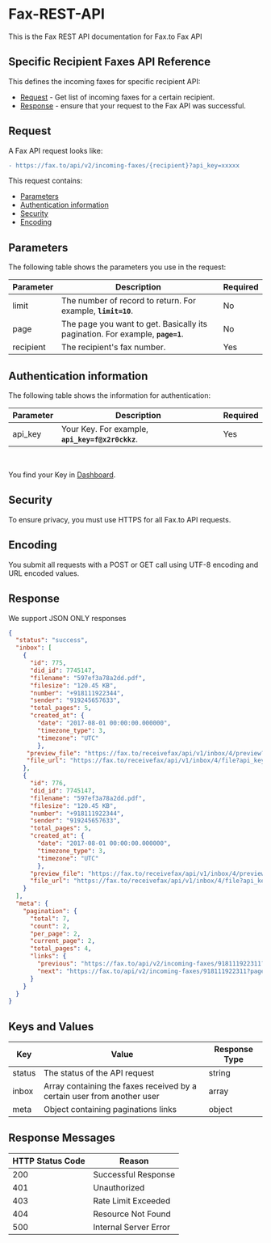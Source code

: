 # Fax-REST-API
This is the Fax REST API documentation for Fax.to Fax API

## Specific Recipient Faxes API Reference

This defines the incoming faxes for specific recipient API:

* [Request](#request) - Get list of incoming faxes for a certain recipient.
* [Response](#response) - ensure that your request to the Fax API was successful.

## Request

A Fax API request looks like:
```diff
- https://fax.to/api/v2/incoming-faxes/{recipient}?api_key=xxxxx
```
This request contains:

* [Parameters](#parameters)
* [Authentication information](#authentication-information)
* [Security](#security)
* [Encoding](#encoding)

## Parameters

The following table shows the parameters you use in the request:

| **Parameter** | **Description**                                                                                       | **Required** |
| ------------- | ----------------------------------------------------------------------------------------------------- | ------------ |
| limit         | The number of record to return. For example, **```limit=10```**.                                      | No           |
| page          | The page you want to get. Basically its pagination. For example, **```page=1```**.                    | No           |
| recipient     | The recipient's fax number.                                                                           | Yes          |

## Authentication information

The following table shows the information for authentication:

| **Parameter** | **Description**                                                                                      | **Required** |
| ------------- | ---------------------------------------------------------------------------------------------------- | ------------ |
| api_key       | Your Key. For example, **```api_key=f@x2r0ckkz```**.                                                 | Yes          |

<br>

You find your Key in [Dashboard](https://api.fax.to/dashboard).

## Security

To ensure privacy, you must use HTTPS for all Fax.to API requests.

## Encoding

You submit all requests with a POST or GET call using UTF-8 encoding and URL encoded values.

## Response

We support JSON ONLY responses

```json
{
  "status": "success",
  "inbox": [
    {
      "id": 775,
      "did_id": 7745147,
      "filename": "597ef3a78a2dd.pdf",
      "filesize": "120.45 KB",
      "number": "+918111922344",
      "sender": "919245657633",
      "total_pages": 5,
      "created_at": {
	  	"date": "2017-08-01 00:00:00.000000",
		"timezone_type": 3,
		"timezone": "UTC"
		},
     "preview_file": "https://fax.to/receivefax/api/v1/inbox/4/preview?api_key=abd1ebe0-62d5-11e7-91c7-8590f436fefa",
     "file_url": "https://fax.to/receivefax/api/v1/inbox/4/file?api_key=abd1ebe0-62d5-11e7-91c7-8590f436fefa"
    },
    {
      "id": 776,
      "did_id": 7745147,
      "filename": "597ef3a78a2dd.pdf",
      "filesize": "120.45 KB",
      "number": "+918111922344",
      "sender": "919245657633",
      "total_pages": 5,
      "created_at": {
	  	"date": "2017-08-01 00:00:00.000000",
		"timezone_type": 3,
		"timezone": "UTC"
		},
      "preview_file": "https://fax.to/receivefax/api/v1/inbox/4/preview?api_key=abd1ebe0-62d5-11e7-91c7-8590f436fefa",
      "file_url": "https://fax.to/receivefax/api/v1/inbox/4/file?api_key=abd1ebe0-62d5-11e7-91c7-8590f436fefa"
    }
  ],
  "meta": {
    "pagination": {
      "total": 7,
      "count": 2,
      "per_page": 2,
      "current_page": 2,
      "total_pages": 4,
      "links": {
        "previous": "https://fax.to/api/v2/incoming-faxes/918111922311?page=1",
        "next": "https://fax.to/api/v2/incoming-faxes/918111922311?page=3"
      }
    }
  }
}
```

## Keys and Values

| **Key**           | **Value**                                                               | **Response Type** |
| ----------------- | ----------------------------------------------------------------------- | ----------------- |
| status            | The status of the API request                                           | string            |
| inbox             | Array containing the faxes received by a certain user from another user | array             |
| meta	            | Object containing paginations links                                     | object            |

## Response Messages

| **HTTP Status Code** | **Reason**            |
| -------------------- | --------------------- |
| 200                  | Successful Response   |
| 401                  | Unauthorized          |
| 403                  | Rate Limit Exceeded   |
| 404                  | Resource Not Found    |
| 500                  | Internal Server Error |

